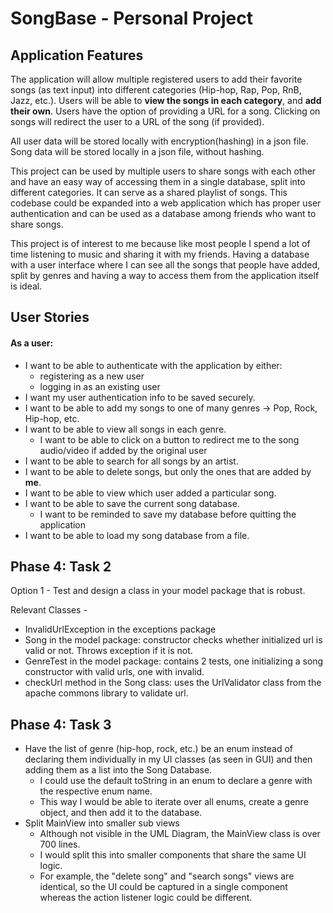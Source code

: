 # SongBase - Personal Project

## Application Features  

The application will allow multiple registered users to add their favorite songs (as text input) into different categories 
(Hip-hop, Rap, Pop, RnB, Jazz, etc.). Users will be able to **view the songs in each category**, and **add their own**. 
Users have the option of providing a URL for a song. 
Clicking on songs will redirect the user to a URL of the song (if provided).

All user data will be stored locally with encryption(hashing) in a json file. Song data will be stored locally in a json file,
without hashing. 

This project can be used by multiple users to share songs with each other and have an easy way of accessing them in a 
single database, split into different categories. It can serve as a shared playlist of songs. This codebase could be expanded into a web application which has 
proper user authentication and can be used as a database among friends who want to share songs. 

This project is of interest to me because like most people I spend a lot of time listening to music and sharing it
with my friends. Having a database with a user interface where I can see all the songs that people have added, split
by genres and having a way to access them from the application itself is ideal.  


## User Stories

#### As a user:

- I want to be able to authenticate with the application by either:
    - registering as a new user
    - logging in as an existing user
- I want my user authentication info to be saved securely.     
- I want to be able to add my songs to one of many genres -> Pop, Rock, Hip-hop, etc.
- I want to be able to view all songs in each genre.
    - I want to be able to click on a button to redirect me to the song audio/video if added by the original user
- I want to be able to search for all songs by an artist.
- I want to be able to delete songs, but only the ones that are added by **me**.
- I want to be able to view which user added a particular song.
- I want to be able to save the current song database.
    - I want to be reminded to save my database before quitting the application
- I want to be able to load my song database from a file.

## Phase 4: Task 2

Option 1 - Test and design a class in your model package that is robust.

Relevant Classes - 
- InvalidUrlException in the exceptions package
- Song in the model package: constructor checks whether initialized url is valid or not. Throws exception if it is not.
- GenreTest in the model package: contains 2 tests, one initializing a song constructor with valid urls, one with invalid.
- checkUrl method in the Song class: uses the UrlValidator class from the apache commons library to validate url.

## Phase 4: Task 3

- Have the list of genre (hip-hop, rock, etc.) be an enum instead of declaring them individually 
  in my UI classes (as seen in GUI) and then adding them as a list into the Song Database. 
    - I could use the default toString in an enum to declare a genre with the respective enum name. 
    - This way I would be able to iterate over all enums, create a genre object, and then add it to the database.
- Split MainView into smaller sub views
    - Although not visible in the UML Diagram, the MainView class is over 700 lines.
    - I would split this into smaller components that share the same UI logic.
    - For example, the "delete song" and "search songs" views are identical, so the UI could be captured in a single 
    component whereas the action listener logic could be different. 